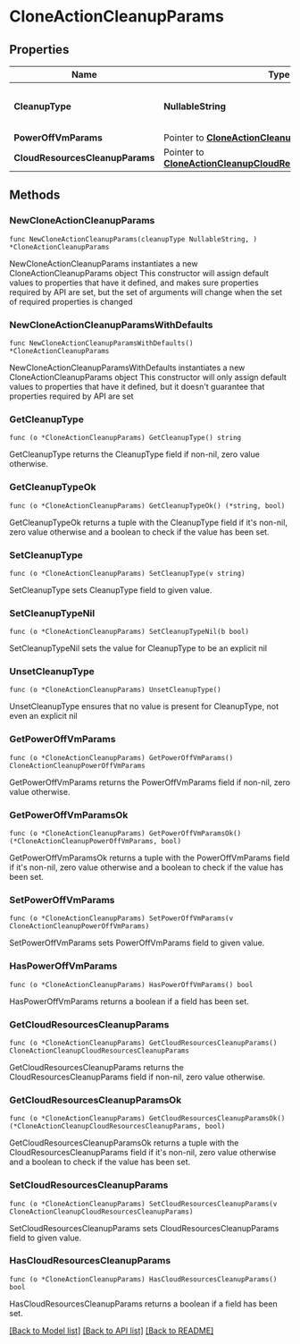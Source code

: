 # CloneActionCleanupParams

## Properties

Name | Type | Description | Notes
------------ | ------------- | ------------- | -------------
**CleanupType** | **NullableString** | Specifies the type of cleanup to be done. | 
**PowerOffVmParams** | Pointer to [**CloneActionCleanupPowerOffVmParams**](CloneActionCleanupPowerOffVmParams.md) |  | [optional] 
**CloudResourcesCleanupParams** | Pointer to [**CloneActionCleanupCloudResourcesCleanupParams**](CloneActionCleanupCloudResourcesCleanupParams.md) |  | [optional] 

## Methods

### NewCloneActionCleanupParams

`func NewCloneActionCleanupParams(cleanupType NullableString, ) *CloneActionCleanupParams`

NewCloneActionCleanupParams instantiates a new CloneActionCleanupParams object
This constructor will assign default values to properties that have it defined,
and makes sure properties required by API are set, but the set of arguments
will change when the set of required properties is changed

### NewCloneActionCleanupParamsWithDefaults

`func NewCloneActionCleanupParamsWithDefaults() *CloneActionCleanupParams`

NewCloneActionCleanupParamsWithDefaults instantiates a new CloneActionCleanupParams object
This constructor will only assign default values to properties that have it defined,
but it doesn't guarantee that properties required by API are set

### GetCleanupType

`func (o *CloneActionCleanupParams) GetCleanupType() string`

GetCleanupType returns the CleanupType field if non-nil, zero value otherwise.

### GetCleanupTypeOk

`func (o *CloneActionCleanupParams) GetCleanupTypeOk() (*string, bool)`

GetCleanupTypeOk returns a tuple with the CleanupType field if it's non-nil, zero value otherwise
and a boolean to check if the value has been set.

### SetCleanupType

`func (o *CloneActionCleanupParams) SetCleanupType(v string)`

SetCleanupType sets CleanupType field to given value.


### SetCleanupTypeNil

`func (o *CloneActionCleanupParams) SetCleanupTypeNil(b bool)`

 SetCleanupTypeNil sets the value for CleanupType to be an explicit nil

### UnsetCleanupType
`func (o *CloneActionCleanupParams) UnsetCleanupType()`

UnsetCleanupType ensures that no value is present for CleanupType, not even an explicit nil
### GetPowerOffVmParams

`func (o *CloneActionCleanupParams) GetPowerOffVmParams() CloneActionCleanupPowerOffVmParams`

GetPowerOffVmParams returns the PowerOffVmParams field if non-nil, zero value otherwise.

### GetPowerOffVmParamsOk

`func (o *CloneActionCleanupParams) GetPowerOffVmParamsOk() (*CloneActionCleanupPowerOffVmParams, bool)`

GetPowerOffVmParamsOk returns a tuple with the PowerOffVmParams field if it's non-nil, zero value otherwise
and a boolean to check if the value has been set.

### SetPowerOffVmParams

`func (o *CloneActionCleanupParams) SetPowerOffVmParams(v CloneActionCleanupPowerOffVmParams)`

SetPowerOffVmParams sets PowerOffVmParams field to given value.

### HasPowerOffVmParams

`func (o *CloneActionCleanupParams) HasPowerOffVmParams() bool`

HasPowerOffVmParams returns a boolean if a field has been set.

### GetCloudResourcesCleanupParams

`func (o *CloneActionCleanupParams) GetCloudResourcesCleanupParams() CloneActionCleanupCloudResourcesCleanupParams`

GetCloudResourcesCleanupParams returns the CloudResourcesCleanupParams field if non-nil, zero value otherwise.

### GetCloudResourcesCleanupParamsOk

`func (o *CloneActionCleanupParams) GetCloudResourcesCleanupParamsOk() (*CloneActionCleanupCloudResourcesCleanupParams, bool)`

GetCloudResourcesCleanupParamsOk returns a tuple with the CloudResourcesCleanupParams field if it's non-nil, zero value otherwise
and a boolean to check if the value has been set.

### SetCloudResourcesCleanupParams

`func (o *CloneActionCleanupParams) SetCloudResourcesCleanupParams(v CloneActionCleanupCloudResourcesCleanupParams)`

SetCloudResourcesCleanupParams sets CloudResourcesCleanupParams field to given value.

### HasCloudResourcesCleanupParams

`func (o *CloneActionCleanupParams) HasCloudResourcesCleanupParams() bool`

HasCloudResourcesCleanupParams returns a boolean if a field has been set.


[[Back to Model list]](../README.md#documentation-for-models) [[Back to API list]](../README.md#documentation-for-api-endpoints) [[Back to README]](../README.md)


